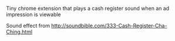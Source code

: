 Tiny chrome extension that plays a cash register sound when an ad
impression is viewable


Sound effect from http://soundbible.com/333-Cash-Register-Cha-Ching.html
